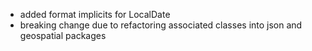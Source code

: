 * added format implicits for LocalDate
* breaking change due to refactoring associated classes into json and geospatial packages